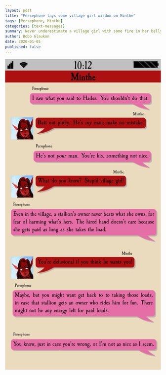 ```yaml
---
layout: post
title: "Persephone lays some village girl wisdom on Minthe"
tags: [Persephone, Minthe]
categories: [text-messages]
summary: Never underestimate a village girl with some fire in her belly.
author: Bobo Glaukon
date: 2020-01-05
published: false
---
```


![An owner never beats their own valuable horse](/assets/img/horse.png)

